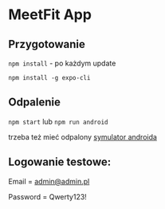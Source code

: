 # MeetFit App

## Przygotowanie
```npm install``` - po każdym update

```npm install -g expo-cli```

## Odpalenie
```npm start``` lub ```npm run android```

trzeba też mieć odpalony [symulator androida](https://developer.android.com/studio)

## Logowanie testowe:
Email = admin@admin.pl

Password = Qwerty123!
